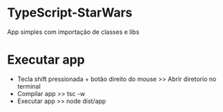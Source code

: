 # TypeScript-StarWars
App simples com importação de classes e libs

# Executar app
* Tecla shift pressionada + botão direito do mouse >> Abrir diretorio no terminal
* Compilar app >> tsc -w
* Executar app >> node dist/app